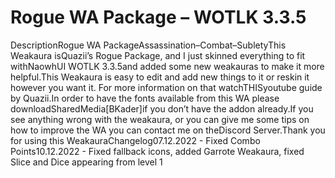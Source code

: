 # Rogue WA Package – WOTLK 3.3.5

DescriptionRogue WA PackageAssassination–Combat–SubletyThis Weakaura isQuazii’s Rogue Package, and I just skinned everything to fit withNaowhUI WOTLK 3.3.5and added some new weakauras to make it more helpful.This Weakaura is easy to edit and add new things to it or reskin it however you want it. For more information on that watchTHISyoutube guide by Quazii.In order to have the fonts available from this WA please downloadSharedMedia[BKader]if you don’t have the addon already.If you see anything wrong with the weakaura, or you can give me some tips on how to improve the WA you can contact me on theDiscord Server.Thank you for using this WeakauraChangelog07.12.2022 - Fixed Combo Points10.12.2022 - Fixed fallback icons, added Garrote Weakaura, fixed Slice and Dice appearing from level 1
